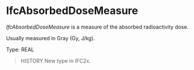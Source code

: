 # IfcAbsorbedDoseMeasure

_IfcAbsorbedDoseMeasure_ is a measure of the absorbed radioactivity dose.
<!-- end of short definition -->

Usually measured in Gray (Gy, J/kg).

Type: REAL

> HISTORY New type in IFC2x.
